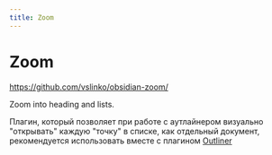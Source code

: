```yaml
---
title: Zoom
---
```


# Zoom

<https://github.com/vslinko/obsidian-zoom/>

Zoom into heading and lists.

Плагин, который позволяет при работе с аутлайнером визуально "открывать" каждую "точку" в списке, как отдельный документ, рекомендуется использовать вместе с плагином [Outliner](Outliner.md)
